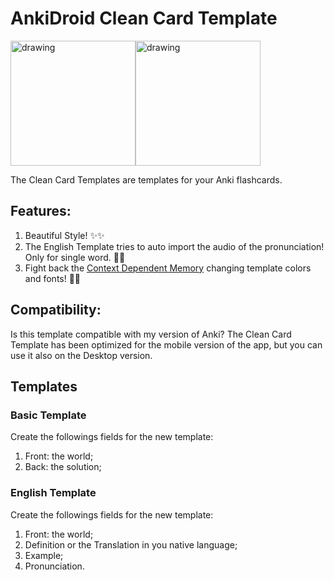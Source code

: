 # AnkiDroid Clean Card Template

<div style="display:flex;">
  <img src="https://i.imgur.com/YVezAfz.jpeg" alt="drawing" width="200"/>
  <img src="https://i.imgur.com/sTzOadX.png" alt="drawing" width="200"/>
</div>

The Clean Card Templates are templates for your Anki flashcards.

## Features:

1. Beautiful Style! ✨✨
2. The English Template tries to auto import the audio of the pronunciation! Only for single word. 🤖🎵
3. Fight back the [Context Dependent Memory](https://en.wikipedia.org/wiki/Context-dependent_memory) changing template colors and fonts! 🧠🧠

## Compatibility:
Is this template compatible with my version of Anki?
The Clean Card Template has been optimized for the mobile version of the app, but you can use it also on the Desktop version.

## Templates

### Basic Template

Create the followings fields for the new template:
1. Front: the world;
2. Back: the solution;

### English Template

Create the followings fields for the new template:
1. Front: the world;
2. Definition or the Translation in you native language;
3. Example;
4. Pronunciation.
